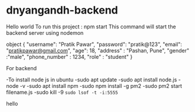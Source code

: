 # dnyangandh-backend
Hello world
To run this project : npm start
This command will start the backend server using nodemon

object
{
    "username": "Pratik Pawar",
    "password": "pratik@123",
    "email": "pratikpawar@gmail.com",
    "age": 18,
    "address" : "Pashan, Pune",
    "gender" :"male",
    "phone_number" : 1234,
    "role" : "student"
}

For backend

-To install node js in ubuntu
-sudo apt update
-sudo apt install node.js
-node -v
-sudo apt install npm
-sudo npm install -g pm2
-sudo pm2 start filename.js
-sudo kill -9 `sudo lsof -t -i:5555`

hello